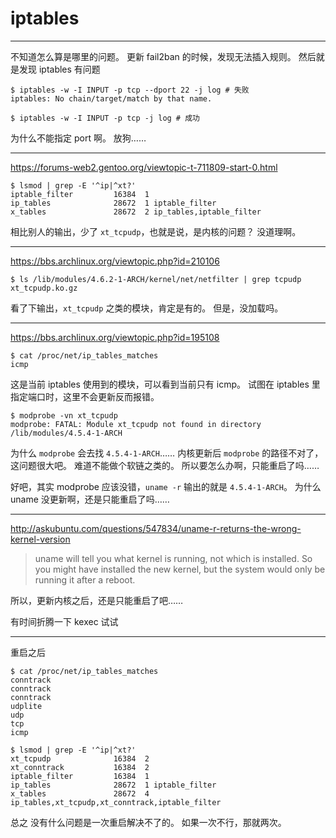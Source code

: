 # iptables

---

不知道怎么算是哪里的问题。
更新 fail2ban 的时候，发现无法插入规则。
然后就是发现 iptables 有问题

```
$ iptables -w -I INPUT -p tcp --dport 22 -j log # 失败
iptables: No chain/target/match by that name.

$ iptables -w -I INPUT -p tcp -j log # 成功
```

为什么不能指定 port 啊。
放狗……

---

https://forums-web2.gentoo.org/viewtopic-t-711809-start-0.html

```
$ lsmod | grep -E '^ip|^xt?'
iptable_filter         16384  1
ip_tables              28672  1 iptable_filter
x_tables               28672  2 ip_tables,iptable_filter
```

相比别人的输出，少了 `xt_tcpudp`，也就是说，是内核的问题？
没道理啊。

---

https://bbs.archlinux.org/viewtopic.php?id=210106

```
$ ls /lib/modules/4.6.2-1-ARCH/kernel/net/netfilter | grep tcpudp
xt_tcpudp.ko.gz
```

看了下输出，`xt_tcpudp` 之类的模块，肯定是有的。
但是，没加载吗。

---

https://bbs.archlinux.org/viewtopic.php?id=195108

```
$ cat /proc/net/ip_tables_matches
icmp
```

这是当前 iptables 使用到的模块，可以看到当前只有 icmp。
试图在 iptables 里指定端口时，这里不会更新反而报错。

```
$ modprobe -vn xt_tcpudp
modprobe: FATAL: Module xt_tcpudp not found in directory /lib/modules/4.5.4-1-ARCH
```

为什么 `modprobe` 会去找 `4.5.4-1-ARCH`……
内核更新后 `modprobe` 的路径不对了，这问题很大吧。
难道不能做个软链之类的。
所以要怎么办啊，只能重启了吗……

好吧，其实 modprobe 应该没错，`uname -r` 输出的就是 `4.5.4-1-ARCH`。
为什么 uname 没更新啊，还是只能重启了吗……

---

http://askubuntu.com/questions/547834/uname-r-returns-the-wrong-kernel-version

> uname will tell you what kernel is running, not which is installed.
> So you might have installed the new kernel, but the system would only
> be running it after a reboot.

所以，更新内核之后，还是只能重启了吧……

有时间折腾一下 kexec 试试

---

重启之后

```
$ cat /proc/net/ip_tables_matches
conntrack
conntrack
conntrack
udplite
udp
tcp
icmp

$ lsmod | grep -E '^ip|^xt?'
xt_tcpudp              16384  2
xt_conntrack           16384  2
iptable_filter         16384  1
ip_tables              28672  1 iptable_filter
x_tables               28672  4 ip_tables,xt_tcpudp,xt_conntrack,iptable_filter
```

总之
没有什么问题是一次重启解决不了的。
如果一次不行，那就两次。

